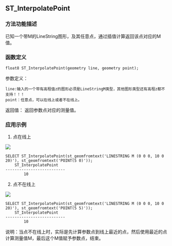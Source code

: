## ST_InterpolatePoint
### 方法功能描述
已知一个带M的LineString图形，及其任意点，通过插值计算返回该点对应的M值。

### 函数定义
```
float8 ST_InterpolatePoint(geometry line, geometry point);
```

参数定义：

    line:输入的一个带有高程值z的图形必须是LineStringM类型，其他图形类型还有高程z都不支持！！！
    point：任意点，可以在线上或者不在线上。
返回值：
    返回参数点对应的测量值。

### 应用示例

1. 点在线上

![]({{book.service}}/images/LinearReferencing/ST_InterpolatePoint1.png)
```
SELECT ST_InterpolatePoint(st_geomfromtext('LINESTRING M (0 0 0, 10 0 20)'), st_geomfromtext('POINT(5 0)'));
    ST_InterpolatePoint
--------------------------
        10
```
2. 点不在线上

![]({{book.service}}/images/LinearReferencing/ST_InterpolatePoint2.png)

```
SELECT ST_InterpolatePoint(st_geomfromtext('LINESTRING M (0 0 0, 10 0 20)'), st_geomfromtext('POINT(5 5)'));
    ST_InterpolatePoint
--------------------------
        10
```

说明：当点不在线上时，实际是先计算参数点到线上最近的点，然后使用最近的点计算测量值M，最后这个M值赋予参数点，结束。